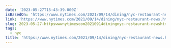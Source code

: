 ```yaml
---
date: '2023-05-27T15:43:39.000Z'
isBasedOn: 'https://www.nytimes.com/2021/09/14/dining/nyc-restaurant-news.html'
link: 'https://www.nytimes.com/2021/09/14/dining/nyc-restaurant-news.html'
slug: 2023-05-27-httpswwwnytimescom20210914diningnyc-restaurant-newshtml
tags:
  - nyc
title: 'https://www.nytimes.com/2021/09/14/dining/nyc-restaurant-news.html'
---
```


